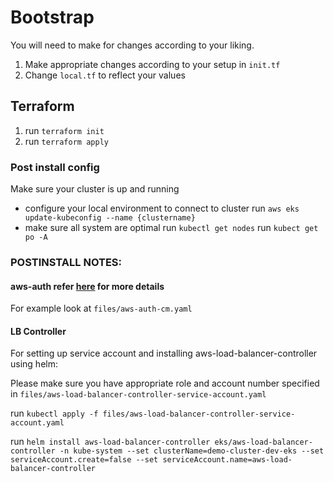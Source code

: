 # Bootstrap

You will need to make for changes according to your liking. 
1. Make appropriate changes according to your setup in `init.tf`
2. Change `local.tf` to reflect your values

## Terraform 

1. run ```terraform init```
2. run ```terraform apply```

### Post install config

Make sure your cluster is up and running

- configure your local environment to connect to cluster
  run ```aws eks update-kubeconfig --name {clustername}```
- make sure all system are optimal 
  run ```kubectl get nodes```
  run ```kubect get po -A```

### POSTINSTALL NOTES:

#### aws-auth refer [here](https://docs.aws.amazon.com/eks/latest/userguide/add-user-role.html) for more details
For example look at `files/aws-auth-cm.yaml`

#### LB Controller
For setting up service account and installing aws-load-balancer-controller using helm:

Please make sure you have appropriate role and account number specified in `files/aws-load-balancer-controller-service-account.yaml`

run ```kubectl apply -f files/aws-load-balancer-controller-service-account.yaml```

run ```helm install aws-load-balancer-controller eks/aws-load-balancer-controller -n kube-system --set clusterName=demo-cluster-dev-eks --set serviceAccount.create=false --set serviceAccount.name=aws-load-balancer-controller```